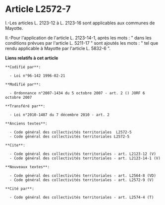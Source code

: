 # Article L2572-7

I.-Les articles L. 2123-12 à L. 2123-16 sont applicables aux communes de Mayotte. 

II.-Pour l'application de l'article L. 2123-14-1, après les mots : " dans les conditions prévues par l'article L. 5211-17 "
sont ajoutés les mots : " tel que rendu applicable à Mayotte par l'article L. 5832-6 ".

**Liens relatifs à cet article**

	**Codifié par**:

	  - Loi n°96-142 1996-02-21

	**Modifié par**:

	  - Ordonnance n°2007-1434 du 5 octobre 2007 - art. 2 () JORF 6 octobre 2007

	**Transféré par**:

	  - Loi n°2010-1487 du 7 décembre 2010 - art. 2

	**Anciens textes**:

	  - Code général des collectivités territoriales  L2572-5
	  - Code général des collectivités territoriales L2572-5

	**Cite**:

	  - Code général des collectivités territoriales - art. L2123-12 (V)
	  - Code général des collectivités territoriales - art. L2123-14-1 (V)

	**Nouveaux textes**:

	  - Code général des collectivités territoriales - art. L2564-8 (VD)
	  - Code général des collectivités territoriales - art. L2572-9 (V)

	**Cité par**:

	  - Code général des collectivités territoriales - art. L2574-4 (T)
